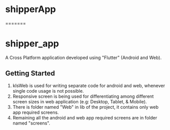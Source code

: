 # shipperApp

=======

# shipper_app

A Cross Platform application developed using "Flutter" (Android and Web).

## Getting Started

1. kIsWeb is used for writing separate code for android and web, whenever single code usage is not possible.
2. Responsive screen is being used for differentiating among different screen sizes in web application (e.g: Desktop, Tablet, & Mobile).
3. There is folder named "Web" in lib of the project, it contains only web app required screens.
4. Remaining all the android and web app required screens are in folder named "screens".
